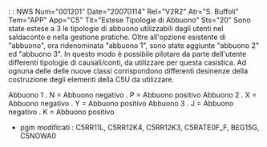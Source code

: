  :  : NWS Num="001201" Date="20070114" Rel="V2R2" Atr="S. Buffoli" Tem="APP" App="C5" Tit="Estese Tipologie di Abbuono" Sts="20"
Sono state estese a 3 le tipologie di abbuono utilizzabili dagli utenti nel saldaconto e nella gestione pratiche. Oltre all'opzione esistente di "abbuono", ora ridenominata "abbuono 1", sono state aggiunte "abbuono 2" ed "abbuono 3". In questo modo è possibile pilotare da parte dell'utente differenti tipologie di causali/conti, da utilizzare per questa casistica.
Ad ognuna delle delle nuove classi corrispondono differenti desinenze della costruzione degli elementi della C5U da utilizzare.

Abbuono 1
. N = Abbuono negativo
. P = Abbuono positivo
Abbuono 2
. X = Abbuono negativo
. Y = Abbuono positivo
Abbuono 3
. J = Abbuono negativo
. K = Abbuono positivo

* pgm modificati :  C5RR11L, C5RR12K4, C5RR12K3, C5RATE0F_F, B£G15G, C5NOWA0 
